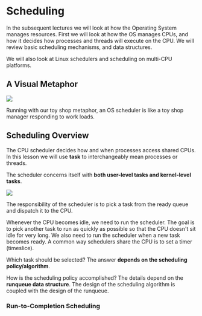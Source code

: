 # Scheduling

In the subsequent lectures we will look at how the Operating System manages resources. First we will look at how the OS manages CPUs, and how it decides how processes and threads will execute on the CPU. We will review basic scheduling mechanisms, and data structures. 

We will also look at Linux schedulers and scheduling on multi-CPU platforms.

## A Visual Metaphor

<img src="visual_metaphor.png">

Running with our toy shop metaphor, an OS scheduler is like a toy shop manager responding to work loads. 

## Scheduling Overview

The CPU scheduler decides how and when processes access shared CPUs. In this lesson we will use **task** to interchangeably mean processes or threads.

The scheduler concerns itself with **both user-level tasks and kernel-level tasks**.

<img src="scheduling_overview">

The responsibility of the scheduler is to pick a task from the ready queue and dispatch it to the CPU. 

Whenever the CPU becomes idle, we need to run the scheduler. The goal is to pick another task to run as quickly as possible so that the CPU doesn't sit idle for very long. We also need to run the scheduler when a new task becomes ready. A common way schedulers share the CPU is to set a timer (timeslice).

Which task should be selected? The answer **depends on the scheduling policy/algorithm**.

How is the scheduling policy accomplished? The details depend on the **runqueue data structure**.  The design of the scheduling algorithm is coupled with the design of the runqueue. 

### Run-to-Completion Scheduling

